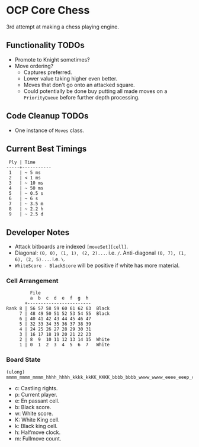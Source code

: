 # OCP Core Chess

3rd attempt at making a chess playing engine.

## Functionality TODOs

- Promote to Knight sometimes?
- Move ordering?
  - Captures preferred.
  - Lower value taking higher even better.
  - Moves that don't go onto an attacked square.
  - Could potentially be done buy putting all made moves on a `PriorityQueue` before further depth processing.

## Code Cleanup TODOs

- One instance of `Moves` class.

## Current Best Timings

```
 Ply | Time
-----+-----------
 1   | ~ 5 ms
 2   | < 1 ms
 3   | ~ 10 ms
 4   | ~ 50 ms
 5   | ~ 0.5 s
 6   | ~ 6 s
 7   | ~ 3.5 m
 8   | ~ 2.2 h
 9   | ~ 2.5 d
```

## Developer Notes

- Attack bitboards are indexed `[moveSet][cell]`.
- Diagonal: `(0, 0), (1, 1), (2, 2)...`. i.e. `/`. Anti-diagonal `(0, 7), (1, 6), (2, 5)...`. i.e. `\`.
- `WhiteScore - BlackScore` will be positive if white has more material.

### Cell Arrangement

```
         File
         a  b  c  d  e  f  g  h
       +------------------------
Rank 8 | 56 57 58 59 60 61 62 63  Black
     7 | 48 49 50 51 52 53 54 55  Black
     6 | 40 41 42 43 44 45 46 47
     5 | 32 33 34 35 36 37 38 39
     4 | 24 25 26 27 28 29 30 31
     3 | 16 17 18 19 20 21 22 23
     2 | 8  9  10 11 12 13 14 15  White
     1 | 0  1  2  3  4  5  6  7   White
```

### Board State

```
(ulong) mmmm_mmmm_mmmm_hhhh_hhhh_kkkk_kkKK_KKKK_bbbb_bbbb_wwww_wwww_eeee_eeep_cccc
```

- c: Castling rights.
- p: Current player.
- e: En passant cell.
- b: Black score.
- w: White score.
- K: White King cell.
- k: Black king cell.
- h: Halfmove clock.
- m: Fullmove count.